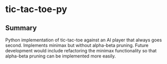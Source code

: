 # tic-tac-toe-py

## Summary 

Python implementation of tic-tac-toe against an AI player that always goes second. Implements minimax but without alpha-beta pruning. Future development would include refactoring the minimax functionality so that alpha-beta pruning can be implemented more easily.
